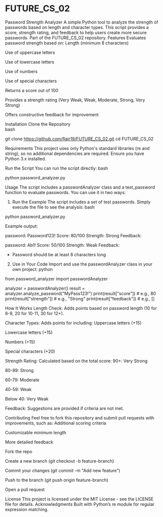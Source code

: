 # FUTURE_CS_02
Password Strength Analyzer
A simple Python tool to analyze the strength of passwords based on length and character types. This script provides a score, strength rating, and feedback to help users create more secure passwords. Part of the FUTURE_CS_02 repository.
Features
Evaluates password strength based on:
Length (minimum 8 characters)

Use of uppercase letters

Use of lowercase letters

Use of numbers

Use of special characters

Returns a score out of 100

Provides a strength rating (Very Weak, Weak, Moderate, Strong, Very Strong)

Offers constructive feedback for improvement

Installation
Clone the Repository  
bash

git clone https://github.com/flair19/FUTURE_CS_02.git
cd FUTURE_CS_02

Requirements
This project uses only Python's standard libraries (re and string), so no additional dependencies are required. Ensure you have Python 3.x installed.

Run the Script
You can run the script directly:
bash

python password_analyzer.py

Usage
The script includes a passwordAnalyzer class and a test_password function to evaluate passwords. You can use it in two ways:
1. Run the Example
The script includes a set of test passwords. Simply execute the file to see the analysis:
bash

python password_analyzer.py

Example output:

password: Password123!
Score: 80/100
Strength: Strong
Feedback:

password: Ab1!
Score: 50/100
Strength: Weak
Feedback:
- Password should be at least 8 characters long

2. Use in Your Code
Import and use the passwordAnalyzer class in your own project:
python

from password_analyzer import passwordAnalyzer

analyzer = passwordAnalyzer()
result = analyzer.analyze_password("MyPass123!")
print(result["score"])       # e.g., 80
print(result["strength"])    # e.g., "Strong"
print(result["feedback"])    # e.g., []

How It Works
Length Check: Adds points based on password length (10 for 8-9, 20 for 10-11, 30 for 12+).

Character Types: Adds points for including:
Uppercase letters (+15)

Lowercase letters (+15)

Numbers (+15)

Special characters (+20)

Strength Rating: Calculated based on the total score:
90+: Very Strong

80-89: Strong

60-79: Moderate

40-59: Weak

Below 40: Very Weak

Feedback: Suggestions are provided if criteria are not met.

Contributing
Feel free to fork this repository and submit pull requests with improvements, such as:
Additional scoring criteria

Customizable minimum length

More detailed feedback

Fork the repo

Create a new branch (git checkout -b feature-branch)

Commit your changes (git commit -m "Add new feature")

Push to the branch (git push origin feature-branch)

Open a pull request

License
This project is licensed under the MIT License - see the LICENSE file for details.
Acknowledgments
Built with Python’s re module for regular expression matching.




